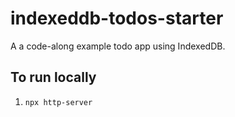 # indexeddb-todos-starter
A a code-along example todo app using IndexedDB.

## To run locally
1) `npx http-server`